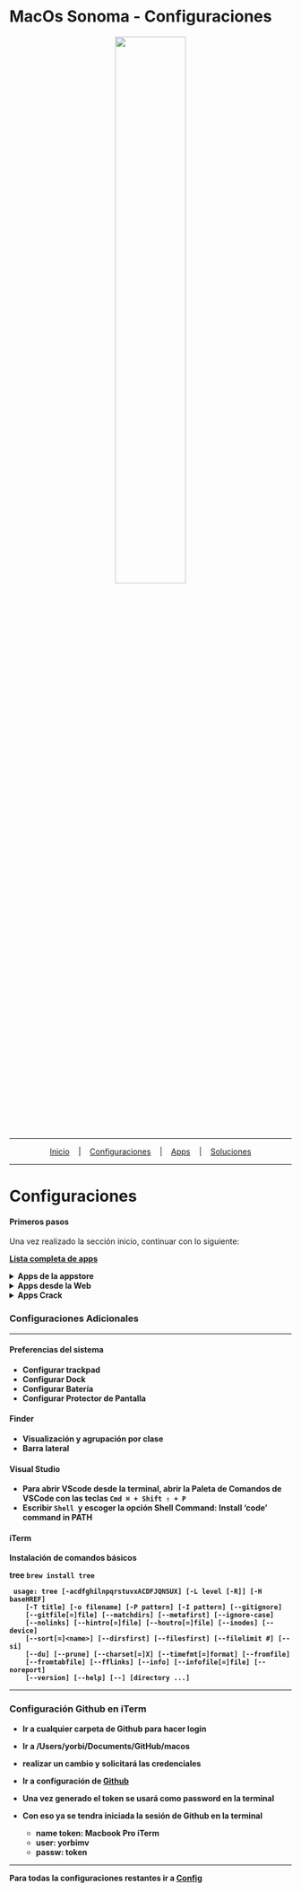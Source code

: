 # MacOs Sonoma - Configuraciones

<p align="center">
<img width="50%" height="50%" src="https://cambiodigital-ol.com/wp-content/uploads/2023/06/mac-OS_Sonomajpg-696x392.jpg"/>
</p>

---

<p align="center">
  <a href="https://github.com/yorbimv/macos">Inicio</a>
  &nbsp;&nbsp;&nbsp;|&nbsp;&nbsp;&nbsp;
  <a href="https://github.com/yorbimv/macos/tree/main/Configuraciones">Configuraciones</a>
  &nbsp;&nbsp;&nbsp;|&nbsp;&nbsp;&nbsp;
  <a href="https://github.com/yorbimv/macos/tree/main/Apps">Apps</a>
  &nbsp;&nbsp;&nbsp;|&nbsp;&nbsp;&nbsp;
  <a href="https://github.com/yorbimv/macos/tree/main/Soluciones">Soluciones</a>
</p>

---

# Configuraciones

#### Primeros pasos

Una vez realizado la sección inicio, continuar con lo siguiente:

**[Lista completa de apps](https://github.com/yorbimv/macos/blob/main/Apps/ListaApps.txt)**

   <details>
          <summary><b>Apps de la appstore</b><br></summary>
         <ul>
         <li>Spark</li>
            <li>Hp Smart</li>
            <li>Paint X</li>
            <li>Magnet</li>
            <li>Pipifier</li>
            <li>Encrypto</li>
         </ul>
   </details>

<details>
         <summary><b>Apps desde la Web</summary>
         <ul>
         <li><a href="https://brave.com/es/download/">Brave</a></li>
         <li><a href="https://iterm2.com/downloads.html">iTerm</a></li>
         <li><a href="https://anydesk.com/es/downloads/mac-os">Anydesk</a></li>
         <li><a href="https://code.visualstudio.com/download">Visual Studio</a></li>
         <li><a href="https://portal.office.com/account#installs">Office 365</a></li>
         <li><a href="https://desktop.github.com/download/">Github Desktop</a></li>
         <li><a href="https://angryip.org/download/#mac">Angry IP Scanner.app - v3.9.1</a></li>
         <li><a href="https://anydesk.com/es">AnyDesk.app - v9.0.2</a></li>
         <li><a href="https://www.mowglii.com/itsycal">Itsycal.app - v0.15.6</a></li>
         <li><a href="https://account.microsoft.com/services/microsoft365/details?OCID=cmmly2nfa36&refd=www.microsoft365.com">Office365</a></li>
         <li><a href="https://transmissionbt.com/">Transmission.app - v4.0.6</a></li>
         <li><a href="https://code.visualstudio.com/">Visual Studio Code.app - v1.100.2</a></li>
         <li><a href="https://etcher.balena.io/">balenaEtcher.app - v2.1.2</a></li>
         <li><a href="https://iterm2.com/">iTerm.app - v3.5.14</a></li>

</details>

<details>
         <summary><b>Apps Crack</summary>
          <ul>
              <li><a href="https://macappstre.com/alfred/"> Alfred 5.app - v5.6.2</a></li>
              <li><a href="https://macappstre.com/bartender-5/">Bartender 5.app - v5.3.5</a></li>
              <li><a href="https://drive.google.com/drive/folders/1IiuZ9khumLUTSVT6zvtUyiRnX924Dl4K?usp=sharing">Cisdem PDF Password Remover.app - v5.2.0</a></li>
              <li><a href="https://macappstre.com/cleanmymac/" target="_blank">CleanMyMac_5.app</a> - v5.0.9</li>
              <li><a href="https://macappstre.com/cleanshot-x/" target="_blank">CleanShot X.app</a> - v4.7.6</li>
              <li><a href="https://drive.google.com/drive/folders/1IiuZ9khumLUTSVT6zvtUyiRnX924Dl4K?usp=sharing" target="_blank">Disk Drill.app</a> - v5.7</li>
              <li><a href="https://drive.google.com/drive/folders/1IiuZ9khumLUTSVT6zvtUyiRnX924Dl4K?usp=sharing" target="_blank">Download Shuttle Pro.app</a> - v1.9</li>
              <li><a href="https://drive.google.com/drive/folders/1IiuZ9khumLUTSVT6zvtUyiRnX924Dl4K?usp=sharing" target="_blank">Ethernet Status.app</a> - v5.7</li>
              <li><a href="https://macappstre.com/pdfelement-pro-edit-scan-pdf/" target="_blank">PDFelement.app</a> - v11.4.12</li>
              <li><a href="https://macappstre.com/path-finder/" target="_blank">Path Finder.app</a> - v2186</li>
              <li><a href="https://macappstre.com/photomator-pro/" target="_blank">Photomator.app</a> - v3.4.9</li>
              <li><a href="https://macappstre.com/profind/" target="_blank">ProFind.app</a> - v1.30</li>
              <li><a href="https://macappstre.com/widgetwall-desktop-widgets-for-your-mac/" target="_blank">WidgetWall.app</a> - v3.10.1</li>
          </ul>

#### Fuente:

- https://macappstre.com/
- https://www.macbed.com/
- https://haxmac.cc/π
- https://drive.google.com/drive/folders/1IiuZ9khumLUTSVT6zvtUyiRnX924Dl4K?usp=sharing

## </details>

### Configuraciones Adicionales

---

#### Preferencias del sistema

- Configurar trackpad
- Configurar Dock
- Configurar Batería
- Configurar Protector de Pantalla

#### Finder

- Visualización y agrupación por clase
- Barra lateral

#### Visual Studio

- Para abrir VScode desde la terminal, abrir la Paleta de Comandos de VSCode con las teclas `Cmd ⌘ + Shift ⇧ + P`
- Escribir `Shell `y escoger la opción Shell Command: Install ‘code’ command in PATH

#### iTerm

Instalación de comandos básicos

tree
`brew install tree`

```
 usage: tree [-acdfghilnpqrstuvxACDFJQNSUX] [-L level [-R]] [-H  baseHREF]
	[-T title] [-o filename] [-P pattern] [-I pattern] [--gitignore]
	[--gitfile[=]file] [--matchdirs] [--metafirst] [--ignore-case]
	[--nolinks] [--hintro[=]file] [--houtro[=]file] [--inodes] [--device]
	[--sort[=]<name>] [--dirsfirst] [--filesfirst] [--filelimit #] [--si]
	[--du] [--prune] [--charset[=]X] [--timefmt[=]format] [--fromfile]
	[--fromtabfile] [--fflinks] [--info] [--infofile[=]file] [--noreport]
	[--version] [--help] [--] [directory ...]
```

---

### Configuración Github en iTerm

- Ir a cualquier carpeta de Github para hacer login
- Ir a **/Users/yorbi/Documents/GitHub/macos**
- realizar un cambio y solicitará las credenciales
- Ir a configuración de [Github](https://github.com/settings/tokens)
- Una vez generado el token se usará como password en la terminal
- Con eso ya se tendra iniciada la sesión de Github en la terminal

  - **name token:** Macbook Pro iTerm
  - **user:** yorbimv
  - **passw:** token

---

Para todas la configuraciones restantes ir a [Config](https://github.com/yorbimv/macos/tree/main/config)
